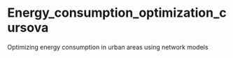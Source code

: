 # Energy_consumption_optimization_cursova 
Optimizing energy consumption in urban areas using network models
